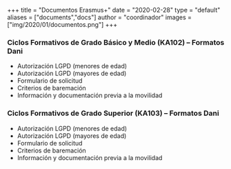 +++
title = "Documentos Erasmus+"
date = "2020-02-28"
type = "default"
aliases = ["documents","docs"]
author = "coordinador"
images = ["img/2020/01/documentos.png"]
+++

### Ciclos Formativos de Grado Básico y Medio (KA102) – Formatos Dani
- Autorización LGPD (menores de edad)
- Autorización LGPD (mayores de edad)
- Formulario de solicitud
- Criterios de baremación
- Información y documentación previa a la movilidad
### Ciclos Formativos de Grado Superior (KA103) – Formatos Dani
- Autorización LGPD (menores de edad)
- Autorización LGPD (mayores de edad)
- Formulario de solicitud
- Criterios de baremación
- Información y documentación previa a la movilidad
